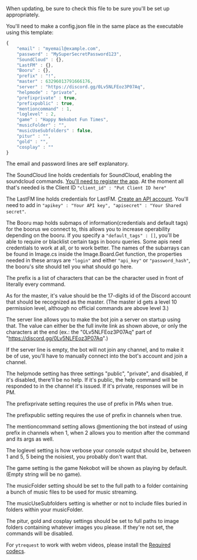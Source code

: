 When updating, be sure to check this file to be sure you'll be set up appropriately.

You'll need to make a config.json file in the same place as the executable using this template:

```javascript
{
    "email" : "myemail@example.com",
    "password" : "MySuperSecretPassword123",
    "SoundCloud" : {},
    "LastFM" : {},
    "Booru" : {},
    "prefix" : "!",
    "master" : 63296013791666176,
    "server" : "https://discord.gg/0Lv5NLFEoz3P07Aq",
    "helpmode" : "private",
    "prefixprivate" : true,
    "prefixpublic" : true,
    "mentioncommand" : 1,
    "loglevel" : 2,
    "game" : "Happy Nekobot Fun Times",
    "musicFolder" : "",
    "musicUseSubfolders" : false,
    "pitur" : "",
    "gold" : "",
    "cosplay" : ""
}
```

The email and password lines are self explanatory.

The SoundCloud line holds credentials for SoundCloud, enabling the soundcloud commands. [You'll need to register the app](https://soundcloud.com/you/apps/). At the moment all that's needed is the Client ID `"client_id" : "Put Client ID here"`

The LastFM line holds credentials for LastFM. [Create an API account](http://www.last.fm/api/account/create). You'll need to add in `"apikey" : "Your API key", "apisecret" : "Your Shared secret"`.

The Booru map holds submaps of information(credentials and default tags) for the boorus we connect to, this allows you to increase operability depending on the booru.
If you specify a `"default_tags" : []`, you'll be able to require or blacklist certain tags in booru queries.
Some apis need credentials to work at all, or to work better. The names of the subarrays can be found in Image.cs inside the Image.Board.Get function, the properties needed in these arrays are `"login"` and either `"api_key"` or `"password_hash"`, the booru's site should tell you what should go here.

The prefix is a list of characters that can be the character used in front of literally every command.

As for the master, it's value should be the 17-digits id of the Discord account that should be recognized as the master. (The master id gets a level 10 permission level, although no official commands are above level 3.)

The server line allows you to make the bot join a server on startup using that. The value can either be the full invite link as shown above, or only the characters at the end (ex.: the "0Lv5NLFEoz3P07Aq" part of "https://discord.gg/0Lv5NLFEoz3P07Aq".)

If the server line is empty, the bot will not join any channel, and to make it be of use, you'll have to manually connect into the bot's account and join a channel.

The helpmode setting has three settings "public", "private", and disabled, if it's disabled, there'll be no help. If it's public, the help command will be responded to in the channel it's issued. If it's private, responses will be in PM.

The prefixprivate setting requires the use of prefix in PMs when true.

The prefixpublic setting requires the use of prefix in channels when true.

The mentioncommand setting allows @mentioning the bot instead of using prefix in channels when 1, when 2 allows you to mention after the command and its args as well.

The loglevel setting is how verbose your console output should be, between 1 and 5, 5 being the noisiest, you probably don't want that.

The game setting is the game Nekobot will be shown as playing by default. (Empty string will be no game).

The musicFolder setting should be set to the full path to a folder containing a bunch of music files to be used for music streaming.

The musicUseSubfolders setting is whether or not to include files buried in folders within your musicFolder.

The pitur, gold and cosplay settings should be set to full paths to image folders containing whatever images you please. If they're not set, the commands will be disabled.


For `ytrequest` to work with webm videos, please install the [Required codecs](https://tools.google.com/dlpage/webmmf/).
